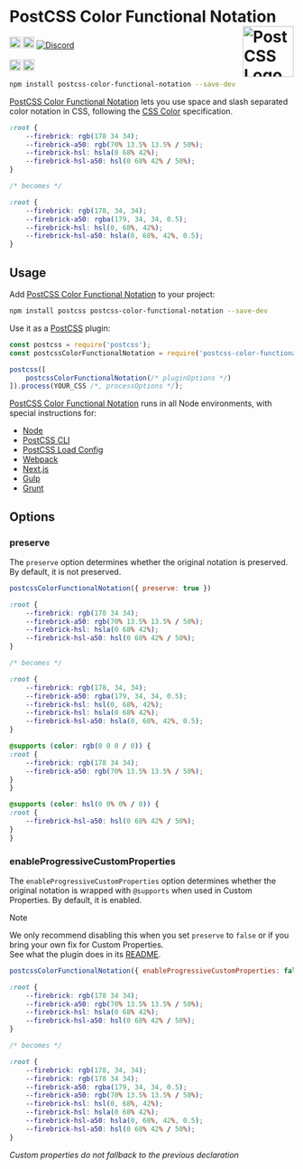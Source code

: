 # PostCSS Color Functional Notation [<img src="https://postcss.github.io/postcss/logo.svg" alt="PostCSS Logo" width="90" height="90" align="right">][PostCSS]

[<img alt="npm version" src="https://img.shields.io/npm/v/postcss-color-functional-notation.svg" height="20">][npm-url] [<img alt="Build Status" src="https://github.com/csstools/postcss-plugins/workflows/test/badge.svg" height="20">][cli-url] [<img alt="Discord" src="https://shields.io/badge/Discord-5865F2?logo=discord&logoColor=white">][discord]<br><br>[<img alt="Baseline Status" src="https://cssdb.org/images/badges-baseline/color-functional-notation.svg" height="20">][css-url] [<img alt="CSS Standard Status" src="https://cssdb.org/images/badges/color-functional-notation.svg" height="20">][css-url] 

```bash
npm install postcss-color-functional-notation --save-dev
```

[PostCSS Color Functional Notation] lets you use space and slash separated
color notation in CSS, following the [CSS Color] specification.

```css
:root {
	--firebrick: rgb(178 34 34);
	--firebrick-a50: rgb(70% 13.5% 13.5% / 50%);
	--firebrick-hsl: hsla(0 68% 42%);
	--firebrick-hsl-a50: hsl(0 68% 42% / 50%);
}

/* becomes */

:root {
	--firebrick: rgb(178, 34, 34);
	--firebrick-a50: rgba(179, 34, 34, 0.5);
	--firebrick-hsl: hsl(0, 68%, 42%);
	--firebrick-hsl-a50: hsla(0, 68%, 42%, 0.5);
}
```

## Usage

Add [PostCSS Color Functional Notation] to your project:

```bash
npm install postcss postcss-color-functional-notation --save-dev
```

Use it as a [PostCSS] plugin:

```js
const postcss = require('postcss');
const postcssColorFunctionalNotation = require('postcss-color-functional-notation');

postcss([
	postcssColorFunctionalNotation(/* pluginOptions */)
]).process(YOUR_CSS /*, processOptions */);
```

[PostCSS Color Functional Notation] runs in all Node environments, with special
instructions for:

- [Node](INSTALL.md#node)
- [PostCSS CLI](INSTALL.md#postcss-cli)
- [PostCSS Load Config](INSTALL.md#postcss-load-config)
- [Webpack](INSTALL.md#webpack)
- [Next.js](INSTALL.md#nextjs)
- [Gulp](INSTALL.md#gulp)
- [Grunt](INSTALL.md#grunt)

## Options

### preserve

The `preserve` option determines whether the original notation
is preserved. By default, it is not preserved.

```js
postcssColorFunctionalNotation({ preserve: true })
```

```css
:root {
	--firebrick: rgb(178 34 34);
	--firebrick-a50: rgb(70% 13.5% 13.5% / 50%);
	--firebrick-hsl: hsla(0 68% 42%);
	--firebrick-hsl-a50: hsl(0 68% 42% / 50%);
}

/* becomes */

:root {
	--firebrick: rgb(178, 34, 34);
	--firebrick-a50: rgba(179, 34, 34, 0.5);
	--firebrick-hsl: hsl(0, 68%, 42%);
	--firebrick-hsl: hsla(0 68% 42%);
	--firebrick-hsl-a50: hsla(0, 68%, 42%, 0.5);
}

@supports (color: rgb(0 0 0 / 0)) {
:root {
	--firebrick: rgb(178 34 34);
	--firebrick-a50: rgb(70% 13.5% 13.5% / 50%);
}
}

@supports (color: hsl(0 0% 0% / 0)) {
:root {
	--firebrick-hsl-a50: hsl(0 68% 42% / 50%);
}
}
```

### enableProgressiveCustomProperties

The `enableProgressiveCustomProperties` option determines whether the original notation
is wrapped with `@supports` when used in Custom Properties. By default, it is enabled.

> [!NOTE]
> We only recommend disabling this when you set `preserve` to `false` or if you bring your own fix for Custom Properties.  
> See what the plugin does in its [README](https://github.com/csstools/postcss-plugins/tree/main/plugins/postcss-progressive-custom-properties#readme).

```js
postcssColorFunctionalNotation({ enableProgressiveCustomProperties: false })
```

```css
:root {
	--firebrick: rgb(178 34 34);
	--firebrick-a50: rgb(70% 13.5% 13.5% / 50%);
	--firebrick-hsl: hsla(0 68% 42%);
	--firebrick-hsl-a50: hsl(0 68% 42% / 50%);
}

/* becomes */

:root {
	--firebrick: rgb(178, 34, 34);
	--firebrick: rgb(178 34 34);
	--firebrick-a50: rgba(179, 34, 34, 0.5);
	--firebrick-a50: rgb(70% 13.5% 13.5% / 50%);
	--firebrick-hsl: hsl(0, 68%, 42%);
	--firebrick-hsl: hsla(0 68% 42%);
	--firebrick-hsl-a50: hsla(0, 68%, 42%, 0.5);
	--firebrick-hsl-a50: hsl(0 68% 42% / 50%);
}
```

_Custom properties do not fallback to the previous declaration_

[cli-url]: https://github.com/csstools/postcss-plugins/actions/workflows/test.yml?query=workflow/test
[css-url]: https://cssdb.org/#color-functional-notation
[discord]: https://discord.gg/bUadyRwkJS
[npm-url]: https://www.npmjs.com/package/postcss-color-functional-notation

[PostCSS]: https://github.com/postcss/postcss
[PostCSS Color Functional Notation]: https://github.com/csstools/postcss-plugins/tree/main/plugins/postcss-color-functional-notation
[CSS Color]: https://www.w3.org/TR/css-color-4/#funcdef-rgb
